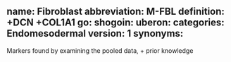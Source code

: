 name: Fibroblast
abbreviation: M-FBL
definition: +DCN +COL1A1
go:
shogoin: 
uberon:
categories: Endomesodermal
version: 1
synonyms:
---

Markers found by examining the pooled data, + prior knowledge